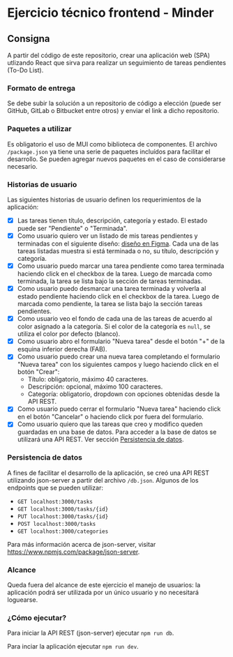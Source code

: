 # Ejercicio técnico frontend - Minder

## Consigna
A partir del código de este repositorio, crear una aplicación web (SPA) utlizando React que sirva para realizar un seguimiento de tareas pendientes (To-Do List).

### Formato de entrega
Se debe subir la solución a un repositorio de código a elección (puede ser GitHub, GitLab o Bitbucket entre otros) y enviar el link a dicho repositorio.

### Paquetes a utilizar
Es obligatorio el uso de MUI como biblioteca de componentes. El archivo ```/package.json``` ya tiene una serie de paquetes incluídos para facilitar el desarrollo. Se pueden agregar nuevos paquetes en el caso de considerarse necesario.

### Historias de usuario
Las siguientes historias de usuario definen los requerimientos de la aplicación:

-[X] Las tareas tienen título, descripción, categoría y estado. El estado puede ser "Pendiente" o "Terminada".
-[X] Como usuario quiero ver un listado de mis tareas pendientes y terminadas con el siguiente diseño: [diseño en Figma](https://www.figma.com/file/4Zwx6CXgKhV8yRGaIBnQK9/To-Do-List?type=design&node-id=0%3A1&mode=design&t=vOfS9v6wmkyCJvcF-1). Cada una de las tareas listadas muestra si está terminada o no, su título, descripción y categoría.
-[X] Como usuario puedo marcar una tarea pendiente como tarea terminada haciendo click en el checkbox de la tarea. Luego de marcada como terminada, la tarea se lista bajo la sección de tareas terminadas.
-[X] Como usuario puedo desmarcar una tarea terminada y volverla al estado pendiente haciendo click en el checkbox de la tarea. Luego de marcada como pendiente, la tarea se lista bajo la sección tareas pendientes.
-[X] Como usuario veo el fondo de cada una de las tareas de acuerdo al color asignado a la categoría. Si el color de la categoría es ```null```, se utiliza el color por defecto (blanco).
-[X] Como usuario abro el formulario "Nueva tarea" desde el botón "+" de la esquina inferior derecha (FAB).
-[X] Como usuario puedo crear una nueva tarea completando el formulario "Nueva tarea" con los siguientes campos y luego haciendo click en el botón "Crear":
  - Título: obligatorio, máximo 40 caracteres.
  - Descripción: opcional, máximo 100 caracteres.
  - Categoría: obligatorio, dropdown con opciones obtenidas desde la API REST.
-[X] Como usuario puedo cerrar el formulario "Nueva tarea" haciendo click en el botón "Cancelar" o haciendo click por fuera del formulario.
-[X] Como usuario quiero que las tareas que creo y modifico queden guardadas en una base de datos. Para acceder a la base de datos se utilizará una API REST. Ver sección [Persistencia de datos](#persistencia-de-datos).

### Persistencia de datos
A fines de facilitar el desarrollo de la aplicación, se creó una API REST utilizando json-server a partir del archivo ```/db.json```. Algunos de los endpoints que se pueden utilizar:

- ```GET localhost:3000/tasks```
- ```GET localhost:3000/tasks/{id}```
- ```PUT localhost:3000/tasks/{id}```
- ```POST localhost:3000/tasks```
- ```GET localhost:3000/categories```

Para más información acerca de json-server, visitar https://www.npmjs.com/package/json-server.

### Alcance
Queda fuera del alcance de este ejercicio el manejo de usuarios: la aplicación podrá ser utilizada por un único usuario y no necesitará loguearse.

### ¿Cómo ejecutar?
Para iniciar la API REST (json-server) ejecutar ```npm run db```.

Para inciar la aplicación ejecutar ```npm run dev```.
